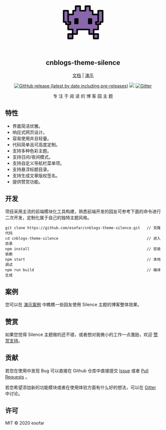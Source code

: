 
<div style="text-align:center;">
<svg id="emoji" viewBox="0 0 72 72" height="175" xmlns="http://www.w3.org/2000/svg">
  <g id="color">
    <polygon fill="#8967AA" points="10,21 10,35 13,35 13,38 16,38 16,45 22,45 22,51 27,51 28,51 28,45 44,45 44,51 50,51 50,45 56,45 56,38 59,38 59,35 62,35 62,20 56,20 56,24 56,25 49,25 49,20 45,20 45,14 39,14 39,20 32,20 32,14 26,14 26,20 22,20 22,25 16,25 16,20 10,20"/>
    <rect x="16" y="51" width="6" height="6" fill="#8967AA"/>
    <rect x="50" y="51" width="6" height="6" fill="#8967AA"/>
  </g>
  <g id="line">
    <rect x="25.175" y="31" width="3.6" height="6" stroke="#000000" stroke-linecap="round" stroke-linejoin="round" stroke-width="2"/>
    <polyline fill="none" stroke="#000000" stroke-linecap="round" stroke-linejoin="round" stroke-width="2" points="22,45 16,45 16,39"/>
    <polyline fill="none" stroke="#000000" stroke-linecap="round" stroke-linejoin="round" stroke-width="2" points="22.583,25 22.583,20 26,20"/>
    <polyline fill="none" stroke="#000000" stroke-linecap="round" stroke-linejoin="round" stroke-width="2" points="48.708,25 48.708,20 45.292,20"/>
    <polyline fill="none" stroke="#000000" stroke-linecap="round" stroke-linejoin="round" stroke-width="2" points="13,35 10,35 10,20 16,20 16,35"/>
    <polyline fill="none" stroke="#000000" stroke-linecap="round" stroke-linejoin="round" stroke-width="2" points="56,35 56,20 62,20 62,35 59,35"/>
    <polyline fill="none" stroke="#000000" stroke-linecap="round" stroke-linejoin="round" stroke-width="2" points="26,20 26,14 32,14 32,20"/>
    <polyline fill="none" stroke="#000000" stroke-linecap="round" stroke-linejoin="round" stroke-width="2" points="39,20 39,14 45,14 45,20"/>
    <polyline fill="none" stroke="#000000" stroke-linecap="round" stroke-linejoin="round" stroke-width="2" points="16,35 19,35 19,38 13,38 13,35"/>
    <polyline fill="none" stroke="#000000" stroke-linecap="round" stroke-linejoin="round" stroke-width="2" points="59,35 59,38 53,38 53,35 56,35"/>
    <rect x="16" y="51" width="6" height="6" fill="none" stroke="#000000" stroke-linecap="round" stroke-linejoin="round" stroke-width="2"/>
    <rect x="50" y="51" width="6" height="6" fill="none" stroke="#000000" stroke-linecap="round" stroke-linejoin="round" stroke-width="2"/>
    <polyline fill="none" stroke="#000000" stroke-linecap="round" stroke-linejoin="round" stroke-width="2" points="28,45 28,51 22,51 22,45"/>
    <polyline fill="none" stroke="#000000" stroke-linecap="round" stroke-linejoin="round" stroke-width="2" points="50,45 56,45 56,39"/>
    <polyline fill="none" stroke="#000000" stroke-linecap="round" stroke-linejoin="round" stroke-width="2" points="44,45 44,51 50,51 50,45"/>
    <rect x="43.425" y="31" width="3.6" height="6" stroke="#000000" stroke-linecap="round" stroke-linejoin="round" stroke-width="2"/>
    <path fill="none" stroke="#000000" stroke-linecap="round" stroke-linejoin="round" stroke-width="2" d="M44,45L44,45z"/>
    <path fill="none" stroke="#000000" stroke-linecap="round" stroke-linejoin="round" stroke-width="2" d="M39,20L39,20z"/>
    <path fill="none" stroke="#000000" stroke-linecap="round" stroke-linejoin="round" stroke-width="2" d="M16,25L16,25z"/>
    <path fill="none" stroke="#000000" stroke-linecap="round" stroke-linejoin="round" stroke-width="2" d="M49,25L49,25z"/>
    <line x1="28" x2="44" y1="45" y2="45" fill="none" stroke="#000000" stroke-linecap="round" stroke-linejoin="round" stroke-width="2"/>
    <line x1="32" x2="39" y1="20" y2="20" fill="none" stroke="#000000" stroke-linecap="round" stroke-linejoin="round" stroke-width="2"/>
    <line x1="16" x2="22" y1="25" y2="25" fill="none" stroke="#000000" stroke-linecap="round" stroke-linejoin="round" stroke-width="2"/>
    <line x1="49" x2="56" y1="25" y2="25" fill="none" stroke="#000000" stroke-linecap="round" stroke-linejoin="round" stroke-width="2"/>
  </g>
</svg>

## cnblogs-theme-silence

[文档](https://esofar.github.io/cnblogs-theme-silence/)  | [演示](https://www.cnblogs.com/esofar/)

[![GitHub release (latest by date including pre-releases)](https://img.shields.io/github/v/release/esofar/cnblogs-theme-silence?include_prereleases&style=flat-square)](https://github.com/esofar/cnblogs-theme-silence/releases)
[![](https://data.jsdelivr.com/v1/package/gh/esofar/cnblogs-theme-silence/badge)](https://www.jsdelivr.com/package/gh/esofar/cnblogs-theme-silence)
[![Gitter](https://img.shields.io/gitter/room/esofar/cnblogs-theme-silence?style=flat-square)](https://gitter.im/cnblogs-theme-silence/community)

专 注 于 阅 读 的 博 客 园 主 题
</div>

## 特性

- 界面简洁优雅。
- 响应式网页设计。
- 容易使用并且轻量。
- 代码简单且可高度定制。
- 支持多种色彩主题。
- 支持日间/夜间模式。
- 支持自定义导航栏菜单项。
- 支持悬浮标题目录。
- 支持生成文章版权签名。
- 提供赞赏功能。


## 开发

项目采用主流的前端模块化工具构建，熟悉前端开发的园友可参考下面的命令进行二次开发，定制化属于自己的独特主题风格。

```
git clone https://github.com/esofar/cnblogs-theme-silence.git   // 克隆代码
cd cnblogs-theme-silence                                        // 进入目录
npm install                                                     // 安装依赖
npm start                                                       // 本地调试
npm run build                                                   // 编译生成
```

## 案例

您可以在 [演示案例](https://esofar.github.io/cnblogs-theme-silence/#/sponsors) 中瞧瞧一些园友使用 Silence 主题的博客整体效果。

## 赞赏

如果您觉得 Silence 主题做的还不错，或者想对我微小的工作一点激励，欢迎 [赞赏支持](https://esofar.github.io/cnblogs-theme-silence/#/sponsors)。

## 贡献

若您在使用中发现 Bug 可以直接在 Github 仓库中直接提交 [Issue](https://github.com/esofar/cnblogs-theme-silence/issues) 或者 [Pull Requests](https://github.com/esofar/cnblogs-theme-silence/pulls) 。

若您希望添加新的功能模块或者在使用体验方面有什么好的想法，可以在 [Gitter](https://gitter.im/cnblogs-theme-silence/community) 中讨论。

## 许可

MIT © 2020 esofar